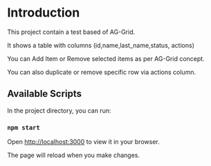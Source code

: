 # Introduction

This project contain a test based of AG-Grid.

It shows a table with columns (id,name,last_name,status, actions)

You can Add Item or Remove selected items as per AG-Grid concept.

You can also duplicate or remove specific row via actions column.

## Available Scripts

In the project directory, you can run:

### `npm start`

Open [http://localhost:3000](http://localhost:3000) to view it in your browser.

The page will reload when you make changes.
